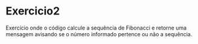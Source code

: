 # Exercicio2
Exercício onde o código calcule a sequência de Fibonacci e retorne uma mensagem avisando se o número informado pertence ou não a sequência.
